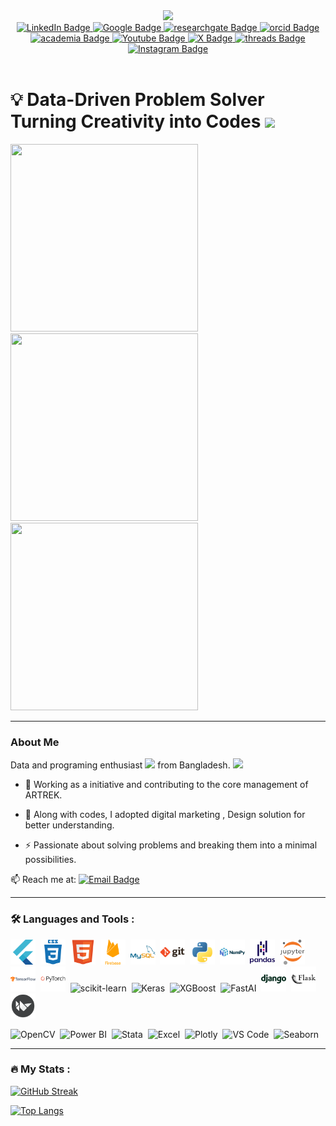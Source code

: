 <div id="header" align="center">
  <img src="https://media.giphy.com/media/M9gbBd9nbDrOTu1Mqx/giphy.gif" width="100"/>
<div id="badges">
  <a href="https://linkedin.com/in/edgeofmri">
    <img src="https://img.shields.io/badge/-blue?style=for-the-badge&logo=linkedin&logoColor=white" alt="LinkedIn Badge"/>
  </a>
   <a href="https://g.dev/edgeofmri">
    <img src="https://img.shields.io/badge/Dev-yellow?style=for-the-badge&logo=Google&logoColor=white" alt="Google Badge"/>
  </a>
   <a href="https://researchgate.net/profile/Md-Islam-1337">
    <img src="https://img.shields.io/badge/-white?style=for-the-badge&logo=researchgate&logoColor=black" alt="researchgate Badge"/>
  </a>
    <a href="https://orcid.org/0000-0002-9442-6744">
    <img src="https://img.shields.io/badge/-green?style=for-the-badge&logo=orcid&logoColor=white" alt="orcid Badge"/>
  </a>
    <a href=["https://iiuc.academia.edu/EDGEofMRI">
    <img src="https://img.shields.io/badge/-white?style=for-the-badge&logo=academia&logoColor=black" alt="academia Badge"/>
  </a>
  <a href="https://youtube.com/@EDGEofMRI">
    <img src="https://img.shields.io/badge/-red?style=for-the-badge&logo=youtube&logoColor=white" alt="Youtube Badge"/>
  </a>
  <a href="https://x.com/EDGEofMRI">
    <img src="https://img.shields.io/badge/-black?style=for-the-badge&logo=X&logoColor=white" alt="X Badge"/>
  </a>
   <a href="https://threads.net/@edgeofmri">
    <img src="https://img.shields.io/badge/-black?style=for-the-badge&logo=threads&logoColor=white" alt="threads Badge"/>
  </a>
   <a href="https://www.instagram.com/EDGEofMRI">
    <img src="https://img.shields.io/badge/-purple?style=for-the-badge&logo=instagram&logoColor=white" alt="Instagram Badge"/>
  </a>
</div>
    <img src="https://komarev.com/ghpvc/?username=edgeofmri&style=flat-square&color=green" alt=""/>
</div>

<h1>
  💡 Data-Driven Problem Solver Turning Creativity into Codes
  <img src="https://i.giphy.com/media/v1.Y2lkPTc5MGI3NjExMGZ5dXhlY2VpaXRzNWJuY29lZTNhczFtcXlya2dyd3gzajE3eHl3ZSZlcD12MV9pbnRlcm5hbF9naWZfYnlfaWQmY3Q9cw/nNvZTDJq8pSngnblOs/giphy.gif" width="50px"/>
</h1>

<div>
  <img src="https://i.giphy.com/media/v1.Y2lkPTc5MGI3NjExbWdkMzN2a3k2M2xiZ2xnZGdjbDZianB0c3c1eTVkMjd6OGt3NTN0eSZlcD12MV9pbnRlcm5hbF9naWZfYnlfaWQmY3Q9cw/WFZvB7VIXBgiz3oDXE/giphy.gif" width="300" height="300"/>
  <img src="https://i.giphy.com/media/v1.Y2lkPTc5MGI3NjExbTVxaXhkMnlkM294b3VnZXZtOHluNHZ2emplcGg0eDZ5c3oyYnZoZSZlcD12MV9pbnRlcm5hbF9naWZfYnlfaWQmY3Q9cw/jTBW1D0MTq1qpS9OKW/giphy.gif" width="300" height="300"/>
  <img src="https://i.giphy.com/media/v1.Y2lkPTc5MGI3NjExanQxZmJ0bHZ3d3pyYnFobmx3ZTMyeHRtamZzYmZkMXozeTFpNWR2eCZlcD12MV9pbnRlcm5hbF9naWZfYnlfaWQmY3Q9cw/SBdPT2iTwVx4etuhAf/giphy.gif" width="300" height="300"/>
</div>
</div>

---

### About Me 

Data and programing enthusiast  <img src="https://i.giphy.com/media/v1.Y2lkPTc5MGI3NjExMXltaDV0dGxkbWJpcTZodXZ5ZGd5czBzc2F6dWM5c2FjNGVnOGFjdiZlcD12MV9pbnRlcm5hbF9naWZfYnlfaWQmY3Q9cw/KSOb8g6WIzFHXEuwSA/giphy.gif" width="30"> from Bangladesh. <img src="https://i.giphy.com/media/v1.Y2lkPTc5MGI3NjExNHNnZHBycWMzNDB4M2xyeXBzN216cTI0MGt1Y2Z6cnpzMWJpcWZ5bSZlcD12MV9pbnRlcm5hbF9naWZfYnlfaWQmY3Q9cw/qVaNcBij0TE7xQ3U7y/giphy.gif" width="30">

- :telescope: Working as a initiative and contributing to the core management of ARTREK.

- :seedling: Along with codes, I adopted digital marketing , Design solution for better understanding.

- :zap: Passionate about solving problems and breaking them into a minimal possibilities.

📫 Reach me at: [![Email Badge](https://img.shields.io/badge/-Email-red?style=flat&logo=Gmail&logoColor=white)](mailto:mdrashadulislam@outlook.com)


---

### :hammer_and_wrench: Languages and Tools :

<div>
  <img src="https://github.com/devicons/devicon/blob/master/icons/flutter/flutter-original.svg" title="Flutter" alt="Flutter" width="40" height="40"/>&nbsp;
  <img src="https://github.com/devicons/devicon/blob/master/icons/css3/css3-plain-wordmark.svg" title="CSS3" alt="CSS" width="40" height="40"/>&nbsp;
  <img src="https://github.com/devicons/devicon/blob/master/icons/html5/html5-original.svg" title="HTML5" alt="HTML" width="40" height="40"/>&nbsp;
  <img src="https://github.com/devicons/devicon/blob/master/icons/firebase/firebase-plain-wordmark.svg" title="Firebase" alt="Firebase" width="40" height="40"/>&nbsp;
  <img src="https://github.com/devicons/devicon/blob/master/icons/mysql/mysql-original-wordmark.svg" title="MySQL" alt="MySQL" width="40" height="40"/>&nbsp;
  <img src="https://github.com/devicons/devicon/blob/master/icons/git/git-original-wordmark.svg" title="Git" alt="Git" width="40" height="40"/>&nbsp;
  <img src="https://github.com/devicons/devicon/blob/master/icons/python/python-original.svg" title="Python" alt="Python" width="40" height="40"/>&nbsp;
  <img src="https://github.com/devicons/devicon/blob/master/icons/numpy/numpy-original-wordmark.svg" title="NumPy" alt="NumPy" width="40" height="40"/>&nbsp;
  <img src="https://github.com/devicons/devicon/blob/master/icons/pandas/pandas-original-wordmark.svg" title="Pandas" alt="Pandas" width="40" height="40"/>&nbsp;
  <img src="https://github.com/devicons/devicon/blob/master/icons/jupyter/jupyter-original-wordmark.svg" title="Jupyter" alt="Jupyter" width="40" height="40"/>&nbsp;
  <img src="https://github.com/devicons/devicon/blob/master/icons/tensorflow/tensorflow-original-wordmark.svg" title="TensorFlow" alt="TensorFlow" width="40" height="40"/>&nbsp;
  <img src="https://github.com/devicons/devicon/blob/master/icons/pytorch/pytorch-original-wordmark.svg" title="PyTorch" alt="PyTorch" width="40" height="40"/>&nbsp;
  <img src="https://upload.wikimedia.org/wikipedia/commons/0/05/Scikit_learn_logo_small.svg" title="scikit-learn" alt="scikit-learn" width="40" height="40"/>&nbsp;
  <img src="https://upload.wikimedia.org/wikipedia/commons/a/ae/Keras_logo.svg" title="Keras" alt="Keras" width="40" height="40"/>&nbsp;
  <img src="https://upload.wikimedia.org/wikipedia/commons/6/69/XGBoost_logo.png" title="XGBoost" alt="XGBoost" width="40" height="40"/>&nbsp;
  <img src="https://lovellbrian.github.io/images/logo.png" title="FastAI" alt="FastAI" width="40" height="40"/>&nbsp;
  <img src="https://github.com/devicons/devicon/blob/master/icons/django/django-plain-wordmark.svg" title="Django" alt="Django" width="40" height="40"/>&nbsp;
  <img src="https://github.com/devicons/devicon/blob/master/icons/flask/flask-original-wordmark.svg" title="Flask" alt="Flask" width="40" height="40"/>&nbsp;
  <img src="https://github.com/kivy/kivy/blob/f34c43f235f35767ed04765a90d68b23807436ba/kivy/data/logo/kivy-icon-512.png" title="Kivy" alt="Kivy" width="40" height="40"/>&nbsp;
 
  <img src="https://opencv.org/wp-content/uploads/2020/07/OpenCV_logo_no_text_.png" title="OpenCV" alt="OpenCV" width="40" height="40"/>&nbsp;
  <img src="https://upload.wikimedia.org/wikipedia/commons/c/cf/New_Power_BI_Logo.svg" title="Power BI" alt="Power BI" width="40" height="40"/>&nbsp;
  <img src="https://cdn.icon-icons.com/icons2/2107/PNG/512/file_type_stata_icon_130148.png" title="Stata" alt="Stata" width="40" height="40"/>&nbsp;
  <img src="https://upload.wikimedia.org/wikipedia/commons/thumb/3/34/Microsoft_Office_Excel_%282019%E2%80%93present%29.svg/2203px-Microsoft_Office_Excel_%282019%E2%80%93present%29.svg.png" title="Excel" alt="Excel" width="40" height="40"/>&nbsp;
  <img src="https://cdn.icon-icons.com/icons2/2699/PNG/512/plot_ly_logo_icon_168902.png" title="Plotly" alt="Plotly" width="40" height="40"/>&nbsp;
  <img src="https://upload.wikimedia.org/wikipedia/commons/1/1c/Visual_Studio_Code_1.35_icon.png" title="VS Code" alt="VS Code" width="40" height="40"/>&nbsp;
  <img src="https://seaborn.pydata.org/_images/logo-tall-lightbg.svg" title="Seaborn" alt="Seaborn" width="40" height="40"/>&nbsp;
</div>




---

### :fire: My Stats :

[![GitHub Streak](http://github-readme-streak-stats.herokuapp.com?user=edgeofmri&theme=dark&background=000000)](https://git.io/streak-stats)

[![Top Langs](https://github-readme-stats.vercel.app/api/top-langs/?username=edgeofmri&layout=compact&theme=vision-friendly-dark)](https://github.com/anuraghazra/github-readme-stats)

